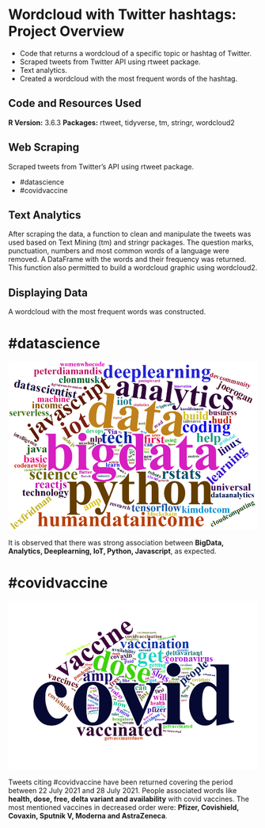 # Wordcloud with Twitter hashtags: Project Overview 
* Code that returns a wordcloud of a specific topic or hashtag of Twitter.
* Scraped tweets from Twitter API using rtweet package.
* Text analytics. 
* Created a wordcloud with the most frequent words of the hashtag.

## Code and Resources Used 
**R Version:** 3.6.3
**Packages:** rtweet, tidyverse, tm, stringr, wordcloud2

## Web Scraping
Scraped tweets from Twitter’s API using rtweet package.
* #datascience
* #covidvaccine

## Text Analytics
After scraping the data, a function to clean and manipulate the tweets was used based on Text Mining (tm) and stringr packages. The question marks, punctuation, numbers and most common words of a language were removed. A DataFrame with the words and their frequency was returned. This function also permitted to build a wordcloud graphic using wordcloud2.

## Displaying Data
A wordcloud with the most frequent words was constructed.

# #datascience

![#datascience_wordcloud](https://github.com/melisadigiacomo/tweets_wordcloud/blob/master/%23datascience_wordcloud.png)

It is observed that there was strong association between **BigData, Analytics, Deeplearning, IoT, Python, Javascript**, as expected.

# #covidvaccine

![#covidvaccine_wordcloud](https://github.com/melisadigiacomo/tweets_wordcloud/blob/master/%23covidvaccine_wordcloud.png)

Tweets citing #covidvaccine have been returned covering the period between 22 July 2021 and 28 July 2021. People associated words like **health, dose, free, delta variant and availability** with covid vaccines. The most mentioned vaccines in decreased order were: **Pfizer, Covishield, Covaxin, Sputnik V, Moderna and AstraZeneca**.
